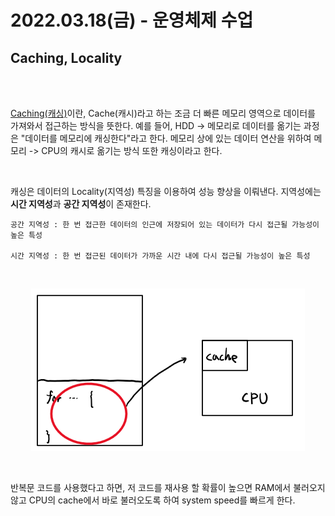 # 2022.03.18(금) - 운영체제 수업

## Caching, Locality

<br><br>

[Caching(캐싱)](https://m.blog.naver.com/complusblog/221204759836)이란, Cache(캐시)라고 하는 조금 더 빠른 메모리 영역으로 데이터를 가져와서 접근하는 방식을 뜻한다. 예를 들어, HDD -> 메모리로 데이터를 옮기는 과정은 "데이터를 메모리에 캐싱한다"라고 한다. 메모리 상에 있는 데이터 연산을 위하여 메모리 -> CPU의 캐시로 옮기는 방식 또한 캐싱이라고 한다.

<br>

캐싱은 데이터의 Locality(지역성) 특징을 이용하여 성능 향상을 이뤄낸다. 지역성에는 **시간 지역성**과 **공간 지역성**이 존재한다. 

    공간 지역성 : 한 번 접근한 데이터의 인근에 저장되어 있는 데이터가 다시 접근될 가능성이 높은 특성

    시간 지역성 : 한 번 접근된 데이터가 가까운 시간 내에 다시 접근될 가능성이 높은 특성

<br>

<p align="center"><img src="img/2022.03.18.img01.png"></img></p>

<br>

반복문 코드를 사용했다고 하면, 저 코드를 재사용 할 확률이 높으면 RAM에서 불러오지 않고 CPU의 cache에서 바로 불러오도록 하여 system speed를 빠르게 한다.
